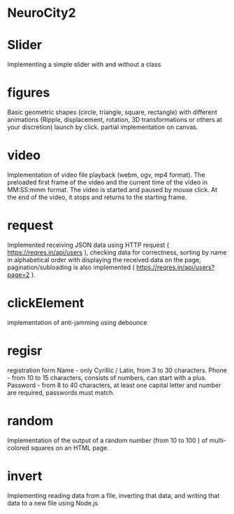 # NeuroCity2
# Slider
Implementing a simple slider with and without a class
# figures
Basic geometric shapes (circle, triangle, square, rectangle) with different animations (Ripple, displacement, rotation, 3D transformations or others at your discretion) launch by click. partial implementation on canvas.
# video
Implementation of video file playback (webm, ogv, mp4 format). The preloaded first frame of the video and the current time of the video in MM:SS:mmm format. The video is started and paused by mouse click. At the end of the video, it stops and returns to the starting frame.
# request
Implemented receiving JSON data using HTTP request ( https://reqres.in/api/users ), checking data for correctness, sorting by name in alphabetical order with displaying the received data on the page, pagination/subloading is also implemented ( https://reqres.in/api/users?page=2 ).
# clickElement
implementation of anti-jamming using debounce
# regisr
registration form
Name - only Cyrillic / Latin, from 3 to 30 characters.
Phone - from 10 to 15 characters, consists of numbers, can start with a plus.
Password - from 8 to 40 characters, at least one capital letter and number are required, passwords must match.
# random
Implementation of the output of a random number (from 10 to 100 ) of multi-colored squares on an HTML page.
# invert
Implementing reading data from a file, inverting that data, and writing that data to a new file using Node.js
